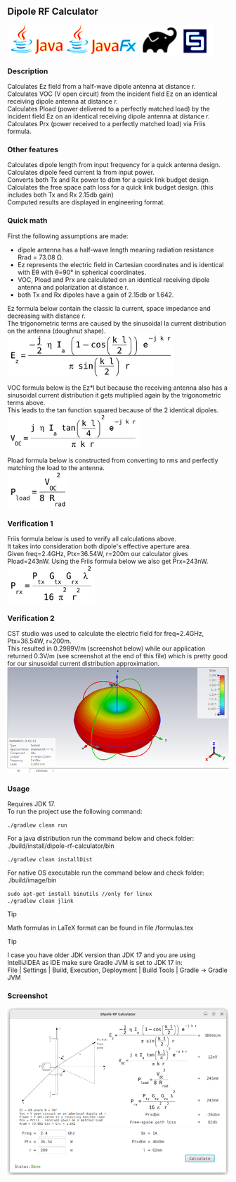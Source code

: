 Dipole RF Calculator
--
![](assets/images/logo2.png)

### Description
Calculates Ez field from a half-wave dipole antenna at distance r.<br/>
Calculates VOC (V open circuit) from the incident field Ez on an identical receiving dipole antenna at distance r. <br/>
Calculates Pload (power delivered to a perfectly matched load) by the incident field Ez on an identical receiving dipole antenna at distance r. <br/>
Calculates Prx (power received to a perfectly matched load) via Friis formula.

### Other features
Calculates dipole length from input frequency for a quick antenna design.<br/>
Calculates dipole feed current Ia from input power.<br/>
Converts both Tx and Rx power to dbm for a quick link budget design.<br/>
Calculates the free space path loss for a quick link budget design. (this includes both Tx and Rx 2.15db gain)<br/>
Computed results are displayed in engineering format.<br/>

### Quick math
First the following assumptions are made:
* dipole antenna has a half-wave length meaning radiation resistance Rrad = 73.08 &#937;.
* Ez represents the electric field in Cartesian coordinates  and is identical with E&#952; with &#952;=90&#176; in spherical coordinates.
* VOC, Pload and Prx are calculated on an identical receiving dipole antenna and polarization at distance r.
* both Tx and Rx dipoles have a gain of 2.15db or 1.642.

Ez formula below contain the classic Ia current, space impedance and decreasing with distance r.<br>
The trigonometric terms are caused by the sinusoidal Ia current distribution on the antenna (doughnut shape).<br>
<img src="src/main/resources/dipole/rf/calculator/images/half-dipole2.gif" width="380">
<br/>

VOC formula below is the Ez*l but because the receiving antenna also has a sinusoidal current distribution it gets multiplied again by the trigonometric terms above.<br/>
This leads to the tan function squared because of the 2 identical dipoles.<br/>
<img src="src/main/resources/dipole/rf/calculator/images/half-dipole3.gif" width="300">
<br/>

Pload formula below is constructed from converting to rms and perfectly matching the load to the antenna.<br/>
<img src="src/main/resources/dipole/rf/calculator/images/half-dipole4.gif" width="140">
<br/>

### Verification 1 ###
Friis formula below is used to verify all calculations above.<br/>
It takes into consideration both dipole's effective aperture area.<br/>
Given freq=2.4GHz, Ptx=36.54W, r=200m our calculator gives Pload=243nW. Using the Friis formula below we also get Prx=243nW.<br> 
<img src="src/main/resources/dipole/rf/calculator/images/half-dipole5.gif" width="200">
<br/>

### Verification 2 ###
CST studio was used to calculate the electric field for freq=2.4GHz, Ptx=36.54W, r=200m.<br/>
This resulted in 0.2989V/m (screenshot below) while our application returned 0.3V/m (see screenshot at the end of this file) which is pretty good for our sinusoidal current distribution approximation.<br/>
![](assets/images/cst.png)
<br/>

### Usage
Requires JDK 17.<br/>
To run the project use the following command:<br/>
```
./gradlew clean run
```
For a java distribution run the command below and check folder: ./build/install/dipole-rf-calculator/bin<br/>
```
./gradlew clean installDist
```
For native OS executable run the command below and check folder: ./build/image/bin
```
sudo apt-get install binutils //only for linux
./gradlew clean jlink 
```
> [!TIP]
> Math formulas in LaTeX format can be found in file /formulas.tex

> [!TIP]
> I case you have older JDK version than JDK 17 and you are using IntelliJIDEA as IDE make sure Gradle JVM is set to JDK 17 in:<br/>
> File | Settings | Build, Execution, Deployment | Build Tools | Gradle  -> Gradle JVM

### Screenshot
![](assets/images/screenshot.png)
